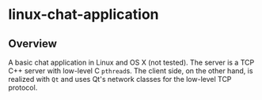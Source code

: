 # linux-chat-application

## Overview
A basic chat application in Linux and OS X (not tested). The server is a TCP C++ server with low-level C `pthread`s. The client side, on the other hand, is realized with `Qt` and uses Qt's network classes for the low-level TCP protocol.
